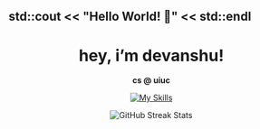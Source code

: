  ##   std::cout << "Hello World! 👋" << std::endl
<h1 align="center">hey, i’m devanshu!</h1>
 <p align="center">
  <strong> cs @ uiuc </strong>
 </p>

<!-- Nice to meet you! I'm Devanshu, a CS student at the University of Illinois Urbana-Champaign. Check out some of my recents projects and feel free to reach out! -->


<p align="center">
  <a href="https://skillicons.dev">
    <img src="https://skillicons.dev/icons?i=cpp,python,html,css,js,ts,java,raspberrypi,gcp,threejs,opencv,react,windows,git&perline=15" alt="My Skills">
  </a>
</p>

<!-- ![dp GitHub stats](https://github-readme-stats.vercel.app/api?username=dpandaman&show_icons=true&theme=tokyonight) -->
<p align="center">
  <img src="https://streak-stats.demolab.com?user=dpandaman&theme=black-ice" alt="GitHub Streak Stats">
</p>


